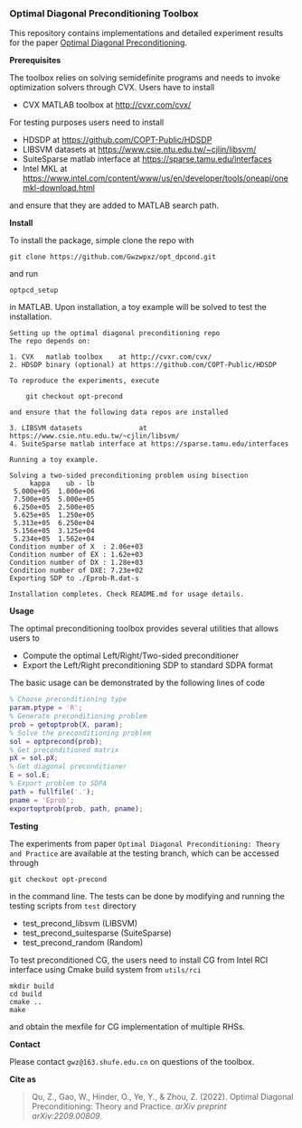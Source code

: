 ### Optimal Diagonal Preconditioning Toolbox

This repository contains implementations and detailed experiment results for the paper [Optimal Diagonal Preconditioning](https://arxiv.org/abs/2209.00809).

**Prerequisites**

The toolbox relies on solving semidefinite programs and needs to invoke optimization solvers through CVX. Users have to install

- CVX  MATLAB toolbox  at http://cvxr.com/cvx/

For testing purposes users need to install

- HDSDP at https://github.com/COPT-Public/HDSDP
- LIBSVM datasets at https://www.csie.ntu.edu.tw/~cjlin/libsvm/
- SuiteSparse matlab interface at https://sparse.tamu.edu/interfaces
- Intel MKL at https://www.intel.com/content/www/us/en/developer/tools/oneapi/onemkl-download.html

and ensure that they are added to MATLAB search path.

**Install**

To install the package, simple clone the repo with

```
git clone https://github.com/Gwzwpxz/opt_dpcond.git
```

and run 

```
optpcd_setup
```

in MATLAB. Upon installation, a toy example will be solved to test the installation.

```
Setting up the optimal diagonal preconditioning repo 
The repo depends on:  

1. CVX   matlab toolbox    at http://cvxr.com/cvx/
2. HDSDP binary (optional) at https://github.com/COPT-Public/HDSDP 

To reproduce the experiments, execute 

    git checkout opt-precond 

and ensure that the following data repos are installed 

3. LIBSVM datasets              at https://www.csie.ntu.edu.tw/~cjlin/libsvm/
4. SuiteSparse matlab interface at https://sparse.tamu.edu/interfaces

Running a toy example.

Solving a two-sided preconditioning problem using bisection 
     kappa    ub - lb 
 5.000e+05  1.000e+06 
 7.500e+05  5.000e+05 
 6.250e+05  2.500e+05 
 5.625e+05  1.250e+05 
 5.313e+05  6.250e+04 
 5.156e+05  3.125e+04 
 5.234e+05  1.562e+04 
Condition number of X  : 2.06e+03 
Condition number of EX : 1.62e+03 
Condition number of DX : 1.28e+03 
Condition number of DXE: 7.23e+02 
Exporting SDP to ./Eprob-R.dat-s 

Installation completes. Check README.md for usage details. 
```

**Usage**

The optimal preconditioning toolbox provides several utilities that allows users to 

- Compute the optimal Left/Right/Two-sided preconditioner
- Export the Left/Right preconditioning SDP to standard SDPA format

The basic usage  can be demonstrated by the following lines of code

```matlab
% Choose preconditioning type
param.ptype = 'R'; 
% Generate preconditioning problem
prob = getoptprob(X, param); 
% Solve the preconditioning problem
sol = optprecond(prob); 
% Get preconditioned matrix
pX = sol.pX;
% Get diagonal preconditioner
E = sol.E; 
% Export problem to SDPA
path = fullfile('.');
pname = 'Eprob';
exportoptprob(prob, path, pname);
```

**Testing**

The experiments from paper `Optimal Diagonal Preconditioning: Theory and Practice` are available at the testing branch, which can be accessed through

```
git checkout opt-precond 
```

in the command line. The tests can be done by modifying and running the testing scripts from `test` directory

- test_precond_libsvm (LIBSVM)
- test_precond_suitesparse (SuiteSparse)
- test_precond_random (Random)

To test preconditioned CG, the users need to install CG from Intel RCI interface using Cmake build system from `utils/rci`

```
mkdir build
cd build
cmake ..
make
```

and obtain the mexfile for CG implementation of multiple RHSs.

**Contact**

Please contact `gwz@163.shufe.edu.cn` on questions of the toolbox.

**Cite as**

> Qu, Z., Gao, W., Hinder, O., Ye, Y., & Zhou, Z. (2022). Optimal Diagonal Preconditioning: Theory and Practice. *arXiv preprint arXiv:2209.00809*.
